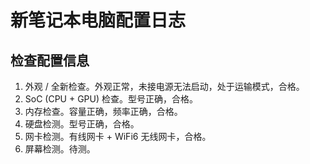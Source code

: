 # 新笔记本电脑配置日志

## 检查配置信息


1. 外观 / 全新检查。外观正常，未接电源无法启动，处于运输模式，合格。
2. SoC (CPU + GPU) 检查。型号正确，合格。
3. 内存检查。容量正确，频率正确，合格。
4. 硬盘检测。型号正确，合格。
5. 网卡检测。有线网卡 + WiFi6 无线网卡，合格。
6. 屏幕检测。待测。
